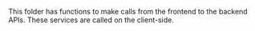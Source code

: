 This folder has functions to make calls from the frontend to the backend APIs. These services are called on the client-side.
